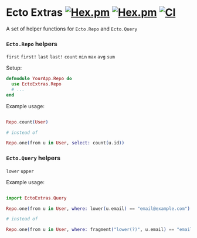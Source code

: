 # Ecto Extras [![Hex.pm](https://img.shields.io/hexpm/v/ecto_extras.svg)](https://hex.pm/packages/ecto_extras) [![Hex.pm](https://img.shields.io/hexpm/l/ecto_extras.svg)](https://github.com/pawurb/ecto_extras/blob/master/LICENSE) [![CI](https://github.com/pawurb/ecto_extras/workflows/CI/badge.svg)](https://github.com/pawurb/ecto_extras/actions)

A set of helper functions for `Ecto.Repo` and `Ecto.Query`

### `Ecto.Repo` helpers

`first` `first!` `last` `last!` `count` `min` `max` `avg` `sum`

Setup:

```elixir
defmodule YourApp.Repo do
  use EctoExtras.Repo
  # ...
end
```

Example usage:

```elixir

Repo.count(User)

# instead of

Repo.one(from u in User, select: count(u.id))
```

### `Ecto.Query` helpers

`lower` `upper`

Example usage:

```elixir

import EctoExtras.Query

Repo.one(from u in User, where: lower(u.email) == "email@example.com")

# instead of

Repo.one(from u in User, where: fragment("lower(?)", u.email) == "email@example.com")

```
